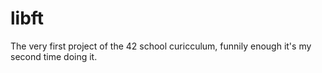 # libft

The very first project of the 42 school curicculum, funnily enough it's my second time doing it.
